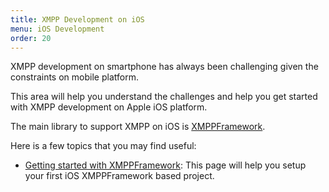 ```yaml
---
title: XMPP Development on iOS
menu: iOS Development
order: 20
---
```


XMPP development on smartphone has always been challenging given the
constraints on mobile platform.

This area will help you understand the challenges and help you get
started with XMPP development on Apple iOS platform.

The main library to support XMPP on iOS is
[XMPPFramework](https://github.com/robbiehanson/XMPPFramework).

Here is a few topics that you may find useful:

- [Getting started with XMPPFramework](getting-started-xmppframework/):
  This page will help you setup your first iOS XMPPFramework based
  project.

<!-- - Implementating ProcessOne Session Rebind with XMPPFramework. -->
